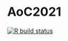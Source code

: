 
# AoC2021

<!-- badges: start -->
[![R build status](https://github.com/Moohan/AoC2021/workflows/R-CMD-check/badge.svg)](https://github.com/Moohan/AoC2021/actions)
<!-- badges: end -->


